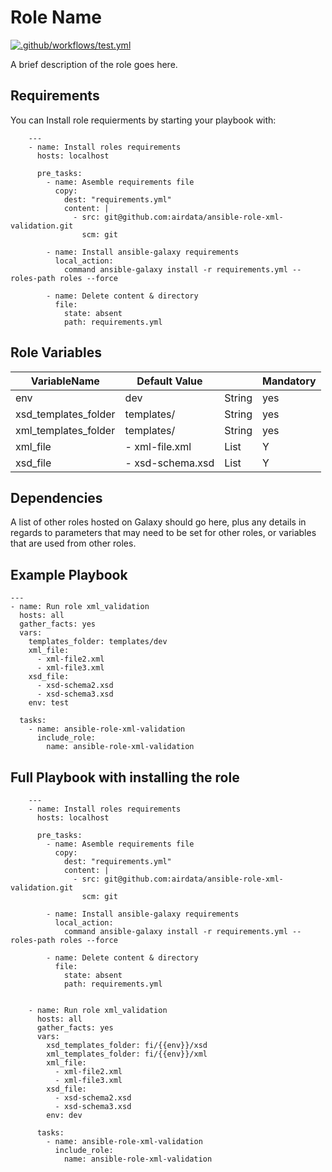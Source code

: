 Role Name
=========

[![.github/workflows/test.yml](https://github.com/airdata/ansible-role-xml-validation/actions/workflows/molecule_test.yml/badge.svg)](https://github.com/airdata/ansible-role-xml-validation/actions/workflows/test.yml)

A brief description of the role goes here.

Requirements
------------
You can Install role requierments by starting your playbook with:

        ---
        - name: Install roles requirements
          hosts: localhost

          pre_tasks:
            - name: Asemble requirements file
              copy:
                dest: "requirements.yml"
                content: |
                  - src: git@github.com:airdata/ansible-role-xml-validation.git
                    scm: git

            - name: Install ansible-galaxy requirements
              local_action:
                command ansible-galaxy install -r requirements.yml --roles-path roles --force

            - name: Delete content & directory
              file:
                state: absent
                path: requirements.yml

Role Variables
--------------

| VariableName              	| Default Value      	|        	| Mandatory 	|
|---------------------------	|--------------------	|--------	|-----------	|
| env                       	| dev                	| String 	| yes       	|
| xsd_templates_folder     	    | templates/         	| String 	| yes       	|
| xml_templates_folder 	        | templates/         	| String 	| yes       	|
| xml_file           	        | - xml-file.xml    	| List   	| Y         	|
| xsd_file                	    | - xsd-schema.xsd  	| List   	| Y         	|



Dependencies
------------

A list of other roles hosted on Galaxy should go here, plus any details in regards to parameters that may need to be set for other roles, or variables that are used from other roles.

Example Playbook
----------------

    ---
    - name: Run role xml_validation
      hosts: all
      gather_facts: yes
      vars:
        templates_folder: templates/dev
        xml_file:
          - xml-file2.xml
          - xml-file3.xml
        xsd_file:
          - xsd-schema2.xsd
          - xsd-schema3.xsd
        env: test
    
      tasks:
        - name: ansible-role-xml-validation
          include_role:
            name: ansible-role-xml-validation



Full Playbook with installing the role
------------------------------------------------

        ---
        - name: Install roles requirements
          hosts: localhost

          pre_tasks:
            - name: Asemble requirements file
              copy:
                dest: "requirements.yml"
                content: |
                  - src: git@github.com:airdata/ansible-role-xml-validation.git
                    scm: git

            - name: Install ansible-galaxy requirements
              local_action:
                command ansible-galaxy install -r requirements.yml --roles-path roles --force

            - name: Delete content & directory
              file:
                state: absent
                path: requirements.yml


        - name: Run role xml_validation
          hosts: all
          gather_facts: yes
          vars:
            xsd_templates_folder: fi/{{env}}/xsd
            xml_templates_folder: fi/{{env}}/xml
            xml_file:
              - xml-file2.xml
              - xml-file3.xml
            xsd_file:
              - xsd-schema2.xsd
              - xsd-schema3.xsd
            env: dev

          tasks:
            - name: ansible-role-xml-validation
              include_role:
                name: ansible-role-xml-validation

